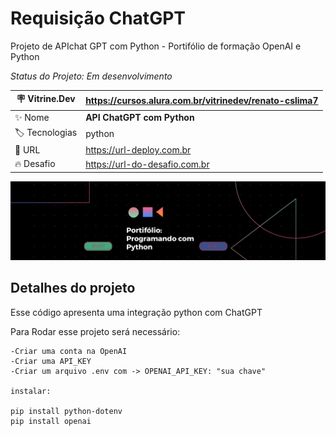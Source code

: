 # Requisição ChatGPT

Projeto de APIchat GPT com Python - Portifólio de formação OpenAI e Python

*Status do Projeto: Em desenvolvimento*


| :placard: Vitrine.Dev |  https://cursos.alura.com.br/vitrinedev/renato-cslima7   |
| -------------  | --- |
| :sparkles: Nome        | **API ChatGPT com Python**
| :label: Tecnologias | python
| :rocket: URL         | https://url-deploy.com.br
| :fire: Desafio     | https://url-do-desafio.com.br

<!-- Inserir imagem com a #vitrinedev ao final do link -->
![](https://github.com/Renatocslima/Jogos-simples-em-python/blob/main/Capa.png?raw=true#vitrinedev)

## Detalhes do projeto

Esse código apresenta uma integração python com ChatGPT
  
                      
Para Rodar esse projeto será necessário:

```
-Criar uma conta na OpenAI
-Criar uma API_KEY
-Criar um arquivo .env com -> OPENAI_API_KEY: "sua chave"

instalar:

pip install python-dotenv
pip install openai

```
